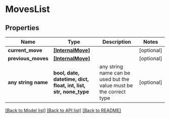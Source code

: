 # MovesList


## Properties
Name | Type | Description | Notes
------------ | ------------- | ------------- | -------------
**current_move** | [**[InternalMove]**](InternalMove.md) |  | [optional] 
**previous_moves** | [**[InternalMove]**](InternalMove.md) |  | [optional] 
**any string name** | **bool, date, datetime, dict, float, int, list, str, none_type** | any string name can be used but the value must be the correct type | [optional]

[[Back to Model list]](../README.md#documentation-for-models) [[Back to API list]](../README.md#documentation-for-api-endpoints) [[Back to README]](../README.md)


